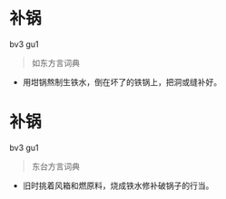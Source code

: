 # 补锅
bv3 gu1
> 如东方言词典
- 用坩锅熬制生铁水，倒在坏了的铁锅上，把洞或缝补好。

# 补锅
bv3 gu1
> 东台方言词典
- 旧时挑着风箱和燃原料，烧成铁水修补破锅子的行当。
